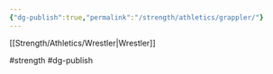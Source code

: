 ```yaml
---
{"dg-publish":true,"permalink":"/strength/athletics/grappler/"}
---
```


[[Strength/Athletics/Wrestler\|Wrestler]]

#strength #dg-publish
